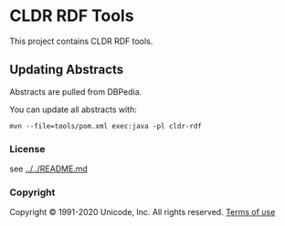 # CLDR RDF Tools

This project contains CLDR RDF tools.

## Updating Abstracts

Abstracts are pulled from DBPedia.

You can update all abstracts with:

```shell
mvn --file=tools/pom.xml exec:java -pl cldr-rdf
```

### License

see [../../README.md](../../README.md)

### Copyright

Copyright &copy; 1991-2020 Unicode, Inc.
All rights reserved.
[Terms of use](http://www.unicode.org/copyright.html)
